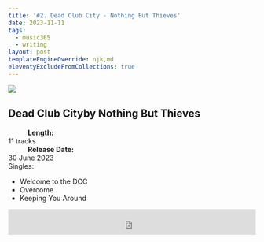 ```yaml
---
title: '#2. Dead Club City - Nothing But Thieves'
date: 2023-11-11
tags:
  - music365
  - writing
layout: post
templateEngineOverride: njk,md
eleventyExcludeFromCollections: true
---
```


<aside class="album-profile" style="--shadow: rgb(170,64,46)">
  <div class="album-profile__image">
    <img crossorigin="anonymous" src="https://lastfm.freetls.fastly.net/i/u/770x0/162ce560ea21ea5fa92598462be07c1f.jpg#162ce560ea21ea5fa92598462be07c1f"/>
  </div>
  <div class="aside__content">
    <h1><strong>Dead Club City</strong>by Nothing But Thieves</h1>
    <dl>
      <div>
        <dd><strong>Length:</strong></dd>
        <dt>11 tracks</dt>
      </div>
      <div>
        <dd><strong>Release Date:</strong></dd>
        <dt>30 June 2023</dt>
      </div>
      <div class="singles">
        <span>Singles:</span>
        <ul>
          <li>Welcome to the DCC</li>
          <li>Overcome</li>
          <li>Keeping You Around</li>
        </ul>
      </div>
    </dl>
    <div class="color-grid" style="--opacity: 1;">
      <div class="color-grid__container">
					<span class="color color--1" style="--firstColor: rgb(170,64,46)"></span>
					<span class="color color--2" style="--secondaryColor: rgb(45,29,36)"></span>
					<span class="color color--3" style="--thirdColor: rgb(191,159,127)"></span>
      </div>
    </div>
  </div>
</aside>

<iframe width="100%" height="52" src="https://odesli.co/embed/?url=https%3A%2F%2Falbum.link%2Fi%2F1676331059&theme=light" frameborder="0" allowfullscreen sandbox="allow-same-origin allow-scripts allow-presentation allow-popups allow-popups-to-escape-sandbox" allow="clipboard-read; clipboard-write"></iframe>
